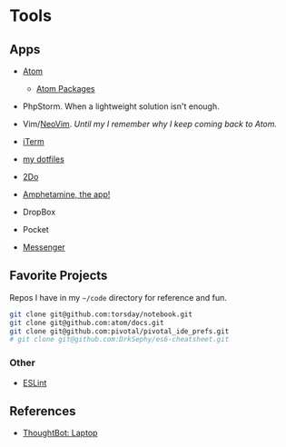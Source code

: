 # Tools

## Apps

-   [Atom](https://atom.io)

    -   [Atom Packages](https://atom.io/packages/list)

-   PhpStorm. When a lightweight solution isn't enough.

-   Vim/[NeoVim](https://neovim.io). *Until my I remember why I keep coming back to Atom.*

-   [iTerm](https://www.iterm2.com/downloads.html)

-   [my dotfiles](https://github.com/torsday/dotfiles)

-   [2Do](http://www.2doapp.com)

-   [Amphetamine, the app!](https://itunes.apple.com/us/app/amphetamine/id937984704?mt=12)

-   DropBox

-   Pocket

-   [Messenger](https://www.messenger.com)

## Favorite Projects

Repos I have in my `~/code` directory for reference and fun.

```sh
git clone git@github.com:torsday/notebook.git
git clone git@github.com:atom/docs.git
git clone git@github.com:pivotal/pivotal_ide_prefs.git
# git clone git@github.com:DrkSephy/es6-cheatsheet.git
```

### Other

-   [ESLint](http://eslint.org)

## References

-   [ThoughtBot: Laptop](https://github.com/thoughtbot/laptop)
